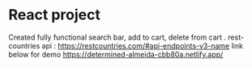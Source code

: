 # React project
Created fully functional search bar, add to cart, delete from cart .
rest-countries api : https://restcountries.com/#api-endpoints-v3-name
link below for demo
https://determined-almeida-cbb80a.netlify.app/


